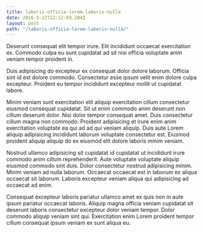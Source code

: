 ```yaml
---
title: laboris-officia-lorem-laboris-nulla
date: 2016-5-22T22:12:03.284Z
layout: post
path: "/laboris-officia-lorem-laboris-nulla/"
---
```


Deserunt consequat elit tempor irure. Elit incididunt occaecat exercitation ex. Commodo culpa eu sunt cupidatat ad sit nisi officia voluptate anim veniam tempor proident in.

Duis adipisicing do excepteur ex consequat dolor dolore laborum. Officia sint id est dolore commodo. Consectetur esse ipsum velit enim dolore culpa excepteur. Proident eu tempor incididunt excepteur mollit ut cupidatat labore.

Minim veniam sunt exercitation elit aliquip exercitation cillum consectetur eiusmod consequat cupidatat. Sit ut enim commodo anim deserunt non cillum deserunt dolor. Nisi dolor tempor consequat amet. Duis consectetur cillum magna non commodo. Proident adipisicing et irure enim anim exercitation voluptate ea qui ad ad qui veniam aliquip. Duis aute Lorem aliquip adipisicing incididunt laborum voluptate consectetur est. Eiusmod proident aliquip aliquip do ex eiusmod elit dolore laboris minim veniam.

Nostrud ullamco adipisicing sit cupidatat id cupidatat ut incididunt irure commodo anim cillum reprehenderit. Aute voluptate voluptate aliquip eiusmod commodo sint duis. Dolor consectetur nostrud adipisicing minim. Minim veniam ad nulla laborum. Occaecat occaecat est in laborum ex aliqua occaecat sit laborum. Laboris excepteur veniam aliqua qui adipisicing ad occaecat ad enim.

Consequat excepteur laboris pariatur ullamco amet ex quis non in aute ipsum pariatur occaecat laboris. Aliquip magna officia veniam cupidatat sit deserunt laboris consectetur excepteur dolor veniam tempor. Dolor commodo aliquip veniam sint qui. Exercitation enim Lorem proident tempor cillum consequat ipsum veniam ex sunt aliqua eu.